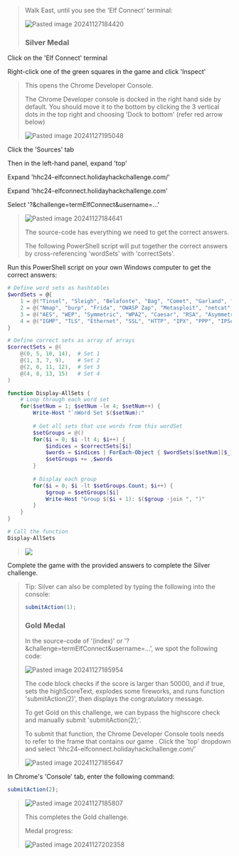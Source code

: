 > Walk East, until you see the 'Elf Connect' terminal:
> 
> ![Pasted image 20241127184420](attachments/Pasted%20image%2020241127184420.png)
> 
> ### Silver Medal

Click on the 'Elf Connect' terminal

Right-click one of the green squares in the game and click 'Inspect' 

> This opens the Chrome Developer Console. 
> 
> The Chrome Developer console is docked in the right hand side by default. You should move it to the bottom by clicking the 3 vertical dots in the top right and choosing 'Dock to bottom' (refer red arrow below)
> 
> ![Pasted image 20241127195048](attachments/Pasted%20image%2020241127195048.png)

Click the 'Sources' tab

Then in the left-hand panel, expand 'top'

Expand 'hhc24-elfconnect.holidayhackchallenge.com/'

Expand 'hhc24-elfconnect.holidayhackchallenge.com'

Select '?&challenge=termElfConnect&username=...'

> ![Pasted image 20241127184641](attachments/Pasted%20image%2020241127184641.png)
> 
> The source-code has everything we need to get the correct answers.
> 
> The following PowerShell script will put together the correct answers by cross-referencing 'wordSets' with 'correctSets'.

Run this PowerShell script on your own Windows computer to get the correct answers:

```powershell
# Define word sets as hashtables
$wordSets = @{
    1 = @("Tinsel", "Sleigh", "Belafonte", "Bag", "Comet", "Garland", "Jingle Bells", "Mittens", "Vixen", "Gifts", "Star", "Crosby", "White Christmas", "Prancer", "Lights", "Blitzen")
    2 = @("Nmap", "burp", "Frida", "OWASP Zap", "Metasploit", "netcat", "Cycript", "Nikto", "Cobalt Strike", "wfuzz", "Wireshark", "AppMon", "apktool", "HAVOC", "Nessus", "Empire") 
    3 = @("AES", "WEP", "Symmetric", "WPA2", "Caesar", "RSA", "Asymmetric", "TKIP", "One-time Pad", "LEAP", "Blowfish", "hash", "hybrid", "Ottendorf", "3DES", "Scytale")
    4 = @("IGMP", "TLS", "Ethernet", "SSL", "HTTP", "IPX", "PPP", "IPSec", "FTP", "SSH", "IP", "IEEE 802.11", "ARP", "SMTP", "ICMP", "DNS")
}

# Define correct sets as array of arrays
$correctSets = @(
    @(0, 5, 10, 14),  # Set 1
    @(1, 3, 7, 9),    # Set 2 
    @(2, 6, 11, 12),  # Set 3
    @(4, 8, 13, 15)   # Set 4
)

function Display-AllSets {
    # Loop through each word set
    for($setNum = 1; $setNum -le 4; $setNum++) {
        Write-Host "`nWord Set $($setNum):"
        
        # Get all sets that use words from this wordSet
        $setGroups = @()
        for($i = 0; $i -lt 4; $i++) {
            $indices = $correctSets[$i]
            $words = $indices | ForEach-Object { $wordSets[$setNum][$_] }
            $setGroups += ,$words
        }
        
        # Display each group
        for($i = 0; $i -lt $setGroups.Count; $i++) {
            $group = $setGroups[$i]
            Write-Host "Group $($i + 1): $($group -join ", ")"
        }
    }
}

# Call the function
Display-AllSets
```

> ![](attachments/Pasted%20image%2020241130185346.png)
> 

Complete the game with the provided answers to complete the Silver challenge.

> Tip: Silver can also be completed by typing the following into the console:
> 
> ~~~javascript
> submitAction(1);
> ~~~
> 
> ### Gold Medal
> In the source-code of '(index)' or '?&challenge=termElfConnect&username=...', we spot the following code:
> 
> ![Pasted image 20241127185954](attachments/Pasted%20image%2020241127185954.png)
> 
> The code block checks if the score is larger than 50000, and if true, sets the highScoreText, explodes some fireworks, and runs function 'submitAction(2)', then displays the congratulatory message. 
> 
> To get Gold on this challenge, we can bypass the highscore check and manually submit 'submitAction(2);'.
> 
> To submit that function, the Chrome Developer Console tools needs to refer to the frame that contains our game . Click the 'top' dropdown and select 'hhc24-elfconnect.holidayhackchallenge.com/'
> 
> ![Pasted image 20241127185647](attachments/Pasted%20image%2020241127185647.png)

In Chrome's 'Console' tab, enter the following command:

```javascript
submitAction(2);
```

> ![Pasted image 20241127185807](attachments/Pasted%20image%2020241127185807.png)
> 
> This completes the Gold challenge.
> 
> Medal progress:
> 
> ![Pasted image 20241127202358](attachments/Pasted%20image%2020241127202358.png)
